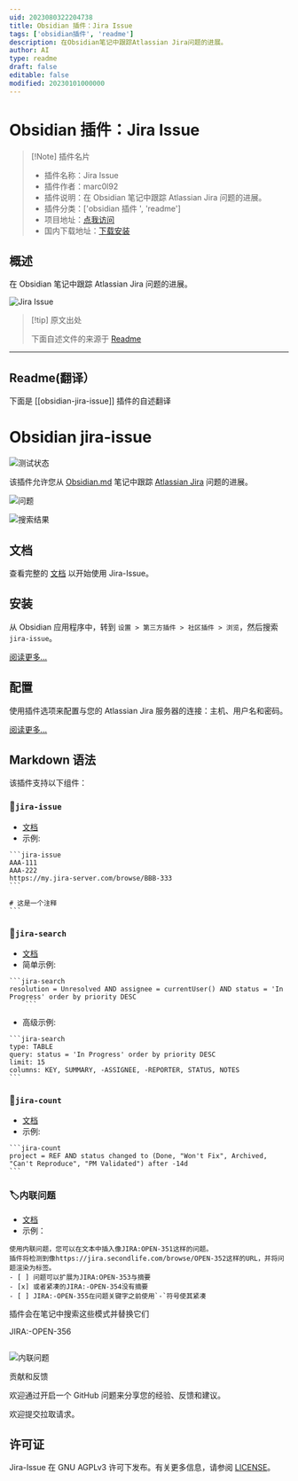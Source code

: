 ```yaml
---
uid: 2023080322204738
title: Obsidian 插件：Jira Issue
tags: ['obsidian插件', 'readme']
description: 在Obsidian笔记中跟踪Atlassian Jira问题的进展。
author: AI
type: readme
draft: false
editable: false
modified: 20230101000000
---
```


# Obsidian 插件：Jira Issue

> [!Note] 插件名片
> - 插件名称：Jira Issue
> - 插件作者：marc0l92
> - 插件说明：在 Obsidian 笔记中跟踪 Atlassian Jira 问题的进展。
> - 插件分类：['obsidian 插件 ', 'readme']
> - 项目地址：[点我访问](https://github.com/marc0l92/obsidian-jira-issue)
> - 国内下载地址：[下载安装](https://pkmer.cn/products/plugin/pluginMarket/?obsidian-jira-issue)

## 概述

在 Obsidian 笔记中跟踪 Atlassian Jira 问题的进展。

![Jira Issue](https://cdn.pkmer.cn/covers/obsidian-jira-issue.png!pkmer)

> [!tip] 原文出处
>
>下面自述文件的来源于 [Readme](https://ghproxy.net/https://raw.githubusercontent.com/marc0l92/obsidian-jira-issue/master/README.md)

---

## Readme(翻译）

下面是 [[obsidian-jira-issue]] 插件的自述翻译

# Obsidian jira-issue

![测试状态](https://github.com/marc0l92/obsidian-jira-issue/actions/workflows/ci.yaml/badge.svg)

该插件允许您从 [Obsidian.md](https://obsidian.md/) 笔记中跟踪 [Atlassian Jira](https://www.atlassian.com/software/jira) 问题的进展。

![问题](./assets/issues.png)

![搜索结果](./assets/searchResults2.png)

## 文档

查看完整的 [文档](https://marc0l92.github.io/obsidian-jira-issue) 以开始使用 Jira-Issue。

## 安装

从 Obsidian 应用程序中，转到 `设置 > 第三方插件 > 社区插件 > 浏览`，然后搜索 `jira-issue`。

[阅读更多...](https://marc0l92.github.io/obsidian-jira-issue/docs/get-started/installation)

## 配置

使用插件选项来配置与您的 Atlassian Jira 服务器的连接：主机、用户名和密码。

[阅读更多...](https://marc0l92.github.io/obsidian-jira-issue/docs/get-started/basic-authentication)

## Markdown 语法

该插件支持以下组件：

### 📃`jira-issue`

- [文档](https://marc0l92.github.io/obsidian-jira-issue/docs/components/jira-issue)
- 示例:

````
```jira-issue
AAA-111
AAA-222
https://my.jira-server.com/browse/BBB-333
```

# 这是一个注释
```
````

### 🔎`jira-search`

- [文档](https://marc0l92.github.io/obsidian-jira-issue/docs/components/jira-search)
- 简单示例:

````
```jira-search
resolution = Unresolved AND assignee = currentUser() AND status = 'In Progress' order by priority DESC
    ```
````

- 高级示例:

````
```jira-search
type: TABLE
query: status = 'In Progress' order by priority DESC
limit: 15
columns: KEY, SUMMARY, -ASSIGNEE, -REPORTER, STATUS, NOTES
```
````

### 🔢`jira-count`

- [文档](https://marc0l92.github.io/obsidian-jira-issue/docs/components/jira-count)
- 示例:

````
```jira-count
project = REF AND status changed to (Done, "Won't Fix", Archived, "Can't Reproduce", "PM Validated") after -14d
```
````

### 🏷️内联问题

- [文档](https://marc0l92.github.io/obsidian-jira-issue/docs/components/inline-issue)
- 示例：

```
使用内联问题，您可以在文本中插入像JIRA:OPEN-351这样的问题。
插件将检测到像https://jira.secondlife.com/browse/OPEN-352这样的URL，并将问题渲染为标签。
- [ ] 问题可以扩展为JIRA:OPEN-353与摘要
- [x] 或者紧凑的JIRA:-OPEN-354没有摘要
- [ ] JIRA:-OPEN-355在问题关键字之前使用`-`符号使其紧凑
```

插件会在笔记中搜索这些模式并替换它们

JIRA:-OPEN-356

```
```

![内联问题](./assets/inlineIssues.png)

贡献和反馈

欢迎通过开启一个 GitHub 问题来分享您的经验、反馈和建议。

欢迎提交拉取请求。

## 许可证

Jira-Issue 在 GNU AGPLv3 许可下发布。有关更多信息，请参阅 [LICENSE](https://github.com/marc0l92/obsidian-jira-issue/blob/master/LICENSE)。
